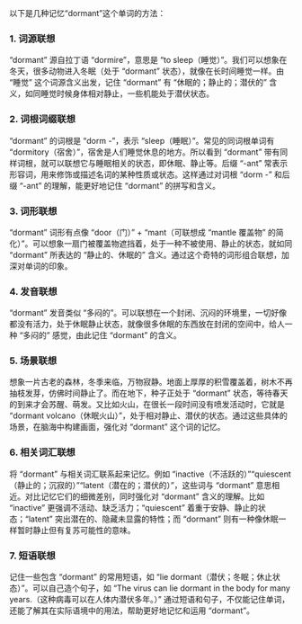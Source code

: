 以下是几种记忆“dormant”这个单词的方法：

### 1. 词源联想
“dormant” 源自拉丁语 “dormire”，意思是 “to sleep（睡觉）”。我们可以想象在冬天，很多动物进入冬眠（处于 “dormant” 状态），就像在长时间睡觉一样。由 “睡觉” 这个词源含义出发，记住 “dormant” 有 “休眠的；静止的；潜伏的” 含义，如同睡觉时候身体相对静止，一些机能处于潜伏状态。

### 2. 词根词缀联想
 “dormant” 的词根是 “dorm -”，表示 “sleep（睡眠）”。常见的同词根单词有 “dormitory（宿舍）”，宿舍是人们睡觉休息的地方。所以看到 “dormant” 带有同样词根，就可以联想它与睡眠相关的状态，即休眠、静止等。后缀 “-ant” 常表示形容词，用来修饰或描述名词的某种性质或状态。这样通过对词根 “dorm -” 和后缀 “-ant” 的理解，能更好地记住 “dormant” 的拼写和含义。

### 3. 词形联想
“dormant” 词形有点像 “door（门）” + “mant（可联想成 “mantle 覆盖物” 的简化）”。可以想象一扇门被覆盖物遮挡着，处于一种不被使用、静止的状态，就如同 “dormant” 所表达的 “静止的、休眠的” 含义。通过这个奇特的词形组合联想，加深对单词的印象。

### 4. 发音联想
“dormant” 发音类似 “多闷的”。可以联想在一个封闭、沉闷的环境里，一切好像都没有活力，处于休眠静止状态，就像很多休眠的东西放在封闭的空间中，给人一种 “多闷的” 感觉，由此记住 “dormant” 的含义。

### 5. 场景联想
想象一片古老的森林，冬季来临，万物寂静。地面上厚厚的积雪覆盖着，树木不再抽枝发芽，仿佛时间静止了。而在地下，种子正处于 “dormant” 状态，等待春天的到来才会苏醒、萌发。又比如火山，在很长一段时间没有喷发活动时，它就是 “dormant volcano（休眠火山）”，处于相对静止、潜伏的状态。通过这些具体的场景，在脑海中构建画面，强化对 “dormant” 这个词的记忆。

### 6. 相关词汇联想
将 “dormant” 与相关词汇联系起来记忆。例如 “inactive（不活跃的）”“quiescent（静止的；沉寂的）”“latent（潜在的；潜伏的）”，这些词与 “dormant” 意思相近。对比记忆它们的细微差别，同时强化对 “dormant” 含义的理解。比如 “inactive” 更强调不活动、缺乏活力；“quiescent” 着重于安静、静止的状态；“latent” 突出潜在的、隐藏未显露的特性；而 “dormant” 则有一种像休眠一样暂时静止但有复苏可能性的意味。

### 7. 短语联想
记住一些包含 “dormant” 的常用短语，如 “lie dormant（潜伏；冬眠；休止状态）”。可以自己造个句子，如 “The virus can lie dormant in the body for many years.（这种病毒可以在人体内潜伏多年。）” 通过短语和句子，不仅能记住单词，还能了解其在实际语境中的用法，帮助更好地记忆和运用 “dormant”。 